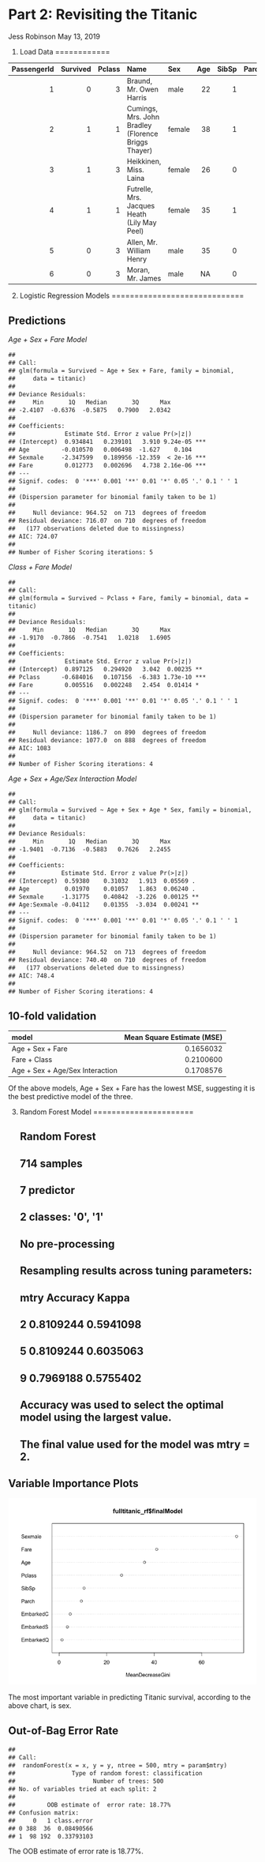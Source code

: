 Part 2: Revisiting the Titanic
================
Jess Robinson
May 13, 2019

1. Load Data
============

|  PassengerId|  Survived|  Pclass| Name                                                | Sex    |  Age|  SibSp|  Parch| Ticket           |     Fare| Cabin | Embarked | as.factor(Survived) |
|------------:|---------:|-------:|:----------------------------------------------------|:-------|----:|------:|------:|:-----------------|--------:|:------|:---------|:--------------------|
|            1|         0|       3| Braund, Mr. Owen Harris                             | male   |   22|      1|      0| A/5 21171        |   7.2500|       | S        | 0                   |
|            2|         1|       1| Cumings, Mrs. John Bradley (Florence Briggs Thayer) | female |   38|      1|      0| PC 17599         |  71.2833| C85   | C        | 1                   |
|            3|         1|       3| Heikkinen, Miss. Laina                              | female |   26|      0|      0| STON/O2. 3101282 |   7.9250|       | S        | 1                   |
|            4|         1|       1| Futrelle, Mrs. Jacques Heath (Lily May Peel)        | female |   35|      1|      0| 113803           |  53.1000| C123  | S        | 1                   |
|            5|         0|       3| Allen, Mr. William Henry                            | male   |   35|      0|      0| 373450           |   8.0500|       | S        | 0                   |
|            6|         0|       3| Moran, Mr. James                                    | male   |   NA|      0|      0| 330877           |   8.4583|       | Q        | 0                   |

2. Logistic Regression Models
=============================

Predictions
-----------

*Age + Sex + Fare Model*

    ## 
    ## Call:
    ## glm(formula = Survived ~ Age + Sex + Fare, family = binomial, 
    ##     data = titanic)
    ## 
    ## Deviance Residuals: 
    ##     Min       1Q   Median       3Q      Max  
    ## -2.4107  -0.6376  -0.5875   0.7900   2.0342  
    ## 
    ## Coefficients:
    ##              Estimate Std. Error z value Pr(>|z|)    
    ## (Intercept)  0.934841   0.239101   3.910 9.24e-05 ***
    ## Age         -0.010570   0.006498  -1.627    0.104    
    ## Sexmale     -2.347599   0.189956 -12.359  < 2e-16 ***
    ## Fare         0.012773   0.002696   4.738 2.16e-06 ***
    ## ---
    ## Signif. codes:  0 '***' 0.001 '**' 0.01 '*' 0.05 '.' 0.1 ' ' 1
    ## 
    ## (Dispersion parameter for binomial family taken to be 1)
    ## 
    ##     Null deviance: 964.52  on 713  degrees of freedom
    ## Residual deviance: 716.07  on 710  degrees of freedom
    ##   (177 observations deleted due to missingness)
    ## AIC: 724.07
    ## 
    ## Number of Fisher Scoring iterations: 5

*Class + Fare Model*

    ## 
    ## Call:
    ## glm(formula = Survived ~ Pclass + Fare, family = binomial, data = titanic)
    ## 
    ## Deviance Residuals: 
    ##     Min       1Q   Median       3Q      Max  
    ## -1.9170  -0.7866  -0.7541   1.0218   1.6905  
    ## 
    ## Coefficients:
    ##              Estimate Std. Error z value Pr(>|z|)    
    ## (Intercept)  0.897125   0.294920   3.042  0.00235 ** 
    ## Pclass      -0.684016   0.107156  -6.383 1.73e-10 ***
    ## Fare         0.005516   0.002248   2.454  0.01414 *  
    ## ---
    ## Signif. codes:  0 '***' 0.001 '**' 0.01 '*' 0.05 '.' 0.1 ' ' 1
    ## 
    ## (Dispersion parameter for binomial family taken to be 1)
    ## 
    ##     Null deviance: 1186.7  on 890  degrees of freedom
    ## Residual deviance: 1077.0  on 888  degrees of freedom
    ## AIC: 1083
    ## 
    ## Number of Fisher Scoring iterations: 4

*Age + Sex + Age/Sex Interaction Model*

    ## 
    ## Call:
    ## glm(formula = Survived ~ Age + Sex + Age * Sex, family = binomial, 
    ##     data = titanic)
    ## 
    ## Deviance Residuals: 
    ##     Min       1Q   Median       3Q      Max  
    ## -1.9401  -0.7136  -0.5883   0.7626   2.2455  
    ## 
    ## Coefficients:
    ##             Estimate Std. Error z value Pr(>|z|)   
    ## (Intercept)  0.59380    0.31032   1.913  0.05569 . 
    ## Age          0.01970    0.01057   1.863  0.06240 . 
    ## Sexmale     -1.31775    0.40842  -3.226  0.00125 **
    ## Age:Sexmale -0.04112    0.01355  -3.034  0.00241 **
    ## ---
    ## Signif. codes:  0 '***' 0.001 '**' 0.01 '*' 0.05 '.' 0.1 ' ' 1
    ## 
    ## (Dispersion parameter for binomial family taken to be 1)
    ## 
    ##     Null deviance: 964.52  on 713  degrees of freedom
    ## Residual deviance: 740.40  on 710  degrees of freedom
    ##   (177 observations deleted due to missingness)
    ## AIC: 748.4
    ## 
    ## Number of Fisher Scoring iterations: 4

10-fold validation
------------------

| model                           |  Mean Square Estimate (MSE)|
|:--------------------------------|---------------------------:|
| Age + Sex + Fare                |                   0.1656032|
| Fare + Class                    |                   0.2100600|
| Age + Sex + Age/Sex Interaction |                   0.1708576|

Of the above models, Age + Sex + Fare has the lowest MSE, suggesting it is the best predictive model of the three.

3. Random Forest Model
======================

    ## Random Forest 
    ## 
    ## 714 samples
    ##   7 predictor
    ##   2 classes: '0', '1' 
    ## 
    ## No pre-processing
    ## Resampling results across tuning parameters:
    ## 
    ##   mtry  Accuracy   Kappa    
    ##   2     0.8109244  0.5941098
    ##   5     0.8109244  0.6035063
    ##   9     0.7969188  0.5755402
    ## 
    ## Accuracy was used to select the optimal model using the largest value.
    ## The final value used for the model was mtry = 2.

Variable Importance Plots
-------------------------

![](Figs/unnamed-chunk-7-1.png)

The most important variable in predicting Titanic survival, according to the above chart, is sex.

Out-of-Bag Error Rate
---------------------

    ## 
    ## Call:
    ##  randomForest(x = x, y = y, ntree = 500, mtry = param$mtry) 
    ##                Type of random forest: classification
    ##                      Number of trees: 500
    ## No. of variables tried at each split: 2
    ## 
    ##         OOB estimate of  error rate: 18.77%
    ## Confusion matrix:
    ##     0   1 class.error
    ## 0 388  36  0.08490566
    ## 1  98 192  0.33793103

The OOB estimate of error rate is 18.77%.
